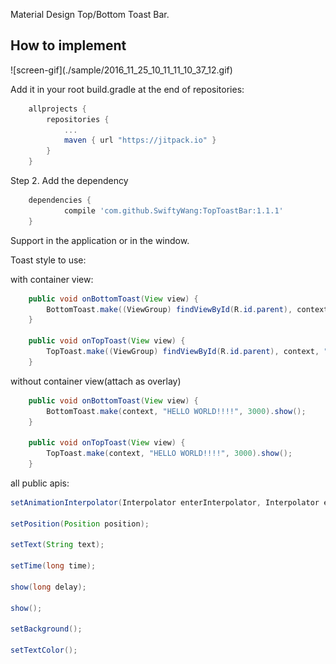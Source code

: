 Material Design Top/Bottom Toast Bar.

<h2>How to implement</h2>
![screen-gif](./sample/2016_11_25_10_11_11_10_37_12.gif)

Add it in your root build.gradle at the end of repositories:
```gradle
	allprojects {
		repositories {
			...
			maven { url "https://jitpack.io" }
		}
	}
```
Step 2. Add the dependency
```gradle
    dependencies {
            compile 'com.github.SwiftyWang:TopToastBar:1.1.1'
	}
```

Support in the application or in the window.

Toast style to use:

with container view:
```java
    public void onBottomToast(View view) {
        BottomToast.make((ViewGroup) findViewById(R.id.parent), context, "HELLO WORLD!!!!", 3000).show();
    }

    public void onTopToast(View view) {
        TopToast.make((ViewGroup) findViewById(R.id.parent), context, "HELLO WORLD!!!!", 3000).show();
    }
```

without container view(attach as overlay)
```java
    public void onBottomToast(View view) {
        BottomToast.make(context, "HELLO WORLD!!!!", 3000).show();
    }

    public void onTopToast(View view) {
        TopToast.make(context, "HELLO WORLD!!!!", 3000).show();
    }
```

all public apis:

```java
setAnimationInterpolator(Interpolator enterInterpolator, Interpolator exitInterpolator);

setPosition(Position position);

setText(String text);

setTime(long time);

show(long delay);

show();

setBackground();

setTextColor();
```